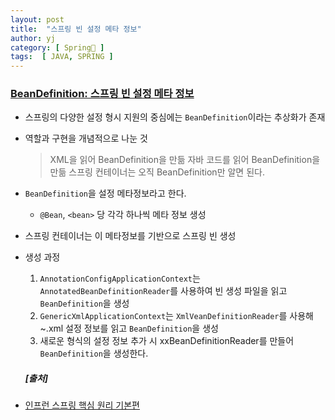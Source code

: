 ```yaml
---
layout: post
title:  "스프링 빈 설정 메타 정보"
author: yj
category: [ Spring🌱 ]
tags:  [ JAVA, SPRING ]
---
```


### <a href="#">BeanDefinition: 스프링 빈 설정 메타 정보</a>
- 스프링의 다양한 설정 형시 지원의 중심에는 `BeanDefinition`이라는 추상화가 존재
- 역할과 구현을 개념적으로 나눈 것
    > XML을 읽어 BeanDefinition을 만듦
    > 자바 코드를 읽어 BeanDefinition을 만듦
    > 스프링 컨테이너는 오직 BeanDefinition만 알면 된다.
- `BeanDefinition`을 설정 메타정보라고 한다.
    - `@Bean`, `<bean>` 당 각각 하나씩 메타 정보 생성
- 스프링 컨테이너는 이 메타정보를 기반으로 스프링 빈 생성
- 생성 과정
    1. `AnnotationConfigApplicationContext`는 `AnnotatedBeanDefinitionReader`를 사용하여
        빈 생성 파일을 읽고 `BeanDefinition`을 생성
    2. `GenericXmlApplicationContext`는 `XmlVeanDefinitionReader`를 사용해 ~.xml 설정 정보를 읽고 `BeanDefinition`을 생성
    3. 새로운 형식의 설정 정보 추가 시 xxBeanDefinitionReader를 만들어 `BeanDefinition`을 생성한다.

    ##### [출처]
- [인프런 스프링 핵심 원리 기본편](https://www.inflearn.com/course/%EC%8A%A4%ED%94%84%EB%A7%81-%ED%95%B5%EC%8B%AC-%EC%9B%90%EB%A6%AC-%EA%B8%B0%EB%B3%B8%ED%8E%B8)